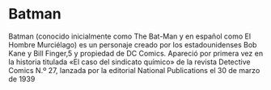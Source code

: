 # Batman
Batman (conocido inicialmente como The Bat-Man y en español como
El Hombre Murciélago) es un personaje creado por los estadounidenses Bob Kane 
y Bill Finger,5​ y propiedad de DC Comics. Apareció por primera vez en la historia
titulada «El caso del sindicato químico» de la revista Detective Comics N.º 27, 
lanzada por la editorial National Publications el 30 de marzo de 1939
